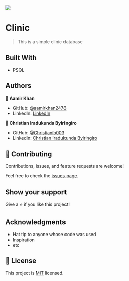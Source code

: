 ![](https://img.shields.io/badge/Microverse-blueviolet)

# Clinic

> This is a simple clinic database


## Built With

- PSQL

## Authors

👤 **Aamir Khan**

- GitHub: [@aamirkhan2478](https://github.com/aamirkhan2478)
- LinkedIn: [LinkedIn](https://www.linkedin.com/in/aamir-kh/)

👤 **Christian Iradukunda Byiringiro**

- GitHub: [@Christianib003](https://github.com/Christianib003)
- LinkedIn: [Christian Iradukunda Byiringiro](https://www.linkedin.com/in/christian-iradukunda/)


## 🤝 Contributing

Contributions, issues, and feature requests are welcome!

Feel free to check the [issues page](../../issues/).

## Show your support

Give a ⭐️ if you like this project!

## Acknowledgments

- Hat tip to anyone whose code was used
- Inspiration
- etc

## 📝 License

This project is [MIT](./LICENSE) licensed.
